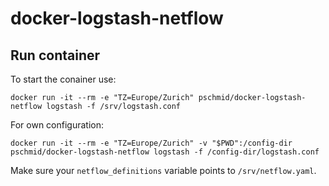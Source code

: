 # docker-logstash-netflow

## Run container
To start the conainer use:
```
docker run -it --rm -e "TZ=Europe/Zurich" pschmid/docker-logstash-netflow logstash -f /srv/logstash.conf
```

For own configuration:
```
docker run -it --rm -e "TZ=Europe/Zurich" -v "$PWD":/config-dir pschmid/docker-logstash-netflow logstash -f /config-dir/logstash.conf
```
Make sure your `netflow_definitions` variable points to `/srv/netflow.yaml`.
